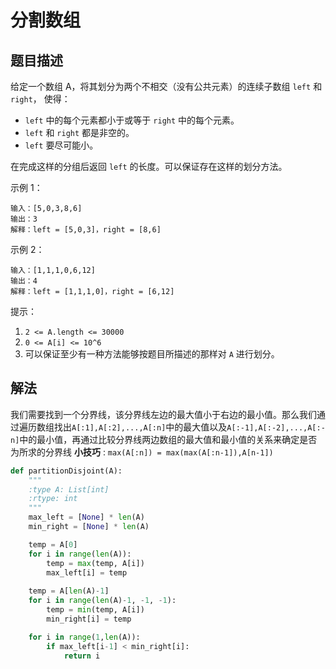 # 分割数组

## 题目描述
给定一个数组 A，将其划分为两个不相交（没有公共元素）的连续子数组 `left` 和 `right`， 使得：

* `left` 中的每个元素都小于或等于 `right` 中的每个元素。
* `left` 和 `right` 都是非空的。
* `left` 要尽可能小。

在完成这样的分组后返回 `left` 的长度。可以保证存在这样的划分方法。

 

示例 1：
```
输入：[5,0,3,8,6]
输出：3
解释：left = [5,0,3]，right = [8,6]
```
示例 2：
```
输入：[1,1,1,0,6,12]
输出：4
解释：left = [1,1,1,0]，right = [6,12]
``` 

提示：

1. `2 <= A.length <= 30000`
2. `0 <= A[i] <= 10^6`
3. 可以保证至少有一种方法能够按题目所描述的那样对 `A` 进行划分。

## 解法
我们需要找到一个分界线，该分界线左边的最大值小于右边的最小值。那么我们通过遍历数组找出`A[:1],A[:2],...,A[:n]`中的最大值以及`A[:-1],A[:-2],...,A[:-n]`中的最小值，再通过比较分界线两边数组的最大值和最小值的关系来确定是否为所求的分界线
**小技巧** : `max(A[:n]) = max(max(A[:n-1]),A[n-1])`

```python
def partitionDisjoint(A):
    """
    :type A: List[int]
    :rtype: int
    """
    max_left = [None] * len(A)
    min_right = [None] * len(A)

    temp = A[0]
    for i in range(len(A)):
        temp = max(temp, A[i])
        max_left[i] = temp
    
    temp = A[len(A)-1]
    for i in range(len(A)-1, -1, -1):
        temp = min(temp, A[i])
        min_right[i] = temp

    for i in range(1,len(A)):
        if max_left[i-1] < min_right[i]:
            return i
```


